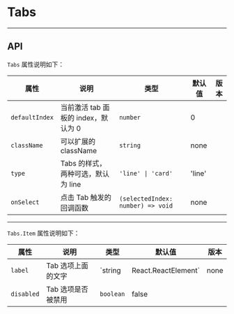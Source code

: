 # Tabs

---

## API

`Tabs` 属性说明如下：

| 属性           | 说明                                | 类型                              | 默认值 | 版本 |
| -------------- | ----------------------------------- | --------------------------------- | ------ | ---- |
| `defaultIndex` | 当前激活 tab 面板的 index，默认为 0 | `number`                          | 0      |      |
| `className`    | 可以扩展的 className                | `string`                          | none   |      |
| `type`         | Tabs 的样式，两种可选，默认为 line  | `'line' \| 'card'`                | 'line' |      |
| `onSelect`     | 点击 Tab 触发的回调函数             | `(selectedIndex: number) => void` | none   |      |

---

`Tabs.Item` 属性说明如下：

| 属性       | 说明               | 类型      | 默认值              | 版本 |
| ---------- | ------------------ | --------- | ------------------- | ---- |
| `label`    | Tab 选项上面的文字 | `string   | React.ReactElement` | none |
| `disabled` | Tab 选项是否被禁用 | `boolean` | false               |      |
